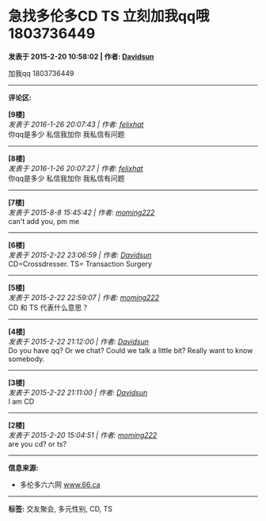 # 急找多伦多CD TS 立刻加我qq哦 1803736449

**发表于 2015-2-20 10:58:02 | 作者: [Davidsun](https://www.66.ca/home.php?mod=space&uid=38321)**

加我qq 1803736449

---

**评论区:**

**[9楼]**  
_发表于 2016-1-26 20:07:43 | 作者: [felixhat](https://www.66.ca/home.php?mod=space&uid=31192)_  
你qq是多少 私信我加你 我私信有问题

---

**[8楼]**  
_发表于 2016-1-26 20:07:27 | 作者: [felixhat](https://www.66.ca/home.php?mod=space&uid=31192)_  
你qq是多少 私信我加你 我私信有问题

---

**[7楼]**  
_发表于 2015-8-8 15:45:42 | 作者: [moming222](https://www.66.ca/home.php?mod=space&uid=33670)_  
can't add you, pm me

---

**[6楼]**  
_发表于 2015-2-22 23:06:59 | 作者: [Davidsun](https://www.66.ca/home.php?mod=space&uid=38321)_  
CD=Crossdresser. TS= Transaction Surgery

---

**[5楼]**  
_发表于 2015-2-22 22:59:07 | 作者: [moming222](https://www.66.ca/home.php?mod=space&uid=33670)_  
CD 和 TS 代表什么意思？

---

**[4楼]**  
_发表于 2015-2-22 21:12:00 | 作者: [Davidsun](https://www.66.ca/home.php?mod=space&uid=38321)_  
Do you have qq? Or we chat? Could we talk a little bit? Really want to know somebody.

---

**[3楼]**  
_发表于 2015-2-22 21:11:00 | 作者: [Davidsun](https://www.66.ca/home.php?mod=space&uid=38321)_  
I am CD

---

**[2楼]**  
_发表于 2015-2-20 15:04:51 | 作者: [moming222](https://www.66.ca/home.php?mod=space&uid=33670)_  
are you cd? or ts?

---

**信息来源:**
- 多伦多六六网 www.66.ca

--- 

**标签:** 交友聚会, 多元性别, CD, TS